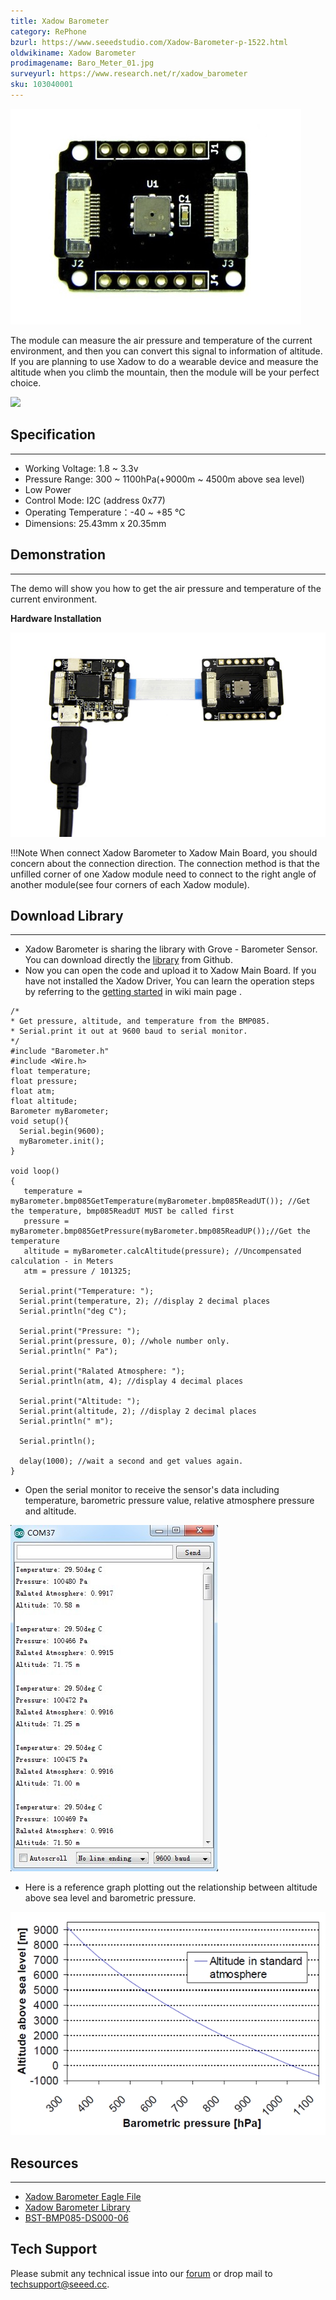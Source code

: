 ```yaml
---
title: Xadow Barometer
category: RePhone
bzurl: https://www.seeedstudio.com/Xadow-Barometer-p-1522.html
oldwikiname: Xadow Barometer
prodimagename: Baro_Meter_01.jpg
surveyurl: https://www.research.net/r/xadow_barometer
sku: 103040001
---
```


![](https://github.com/SeeedDocument/Xadow_Barometer/raw/master/img/Baro_Meter_01.jpg)

The module can measure the air pressure and temperature of the current environment, and then you can convert this signal to information of altitude. If you are planning to use Xadow to do a wearable device and measure the altitude when you climb the mountain, then the module will be your perfect choice.

[![](https://github.com/SeeedDocument/Seeed-WiKi/raw/master/docs/images/300px-Get_One_Now_Banner-ragular.png)](https://www.seeedstudio.com/Xadow-Barometer-p-1522.html)

## Specification
---
- Working Voltage: 1.8 ~ 3.3v
- Pressure Range: 300 ~ 1100hPa(+9000m ~ 4500m above sea level)
- Low Power
- Control Mode: I2C (address 0x77)
- Operating Temperature：-40 ~ +85 °C
- Dimensions: 25.43mm x 20.35mm


## Demonstration
---
The demo will show you how to get the air pressure and temperature of the current environment.

**Hardware Installation**

![](https://github.com/SeeedDocument/Xadow_Barometer/raw/master/img/XadowBarometerUsage.jpg)

!!!Note
    When connect Xadow Barometer to Xadow Main Board, you should concern about the connection direction. The connection method is that the unfilled corner of one Xadow module need to connect to the right angle of another module(see four corners of each Xadow module).

## Download Library
----
- Xadow Barometer is sharing the library with Grove - Barometer Sensor. You can download directly the [library](https://github.com/Seeed-Studio/Grove_Barometer_Sensor) from Github.
- Now you can open the code and upload it to Xadow Main Board. If you have not installed the Xadow Driver, You can learn the operation steps by referring to the [getting started](http://wiki.seeedstudio.com/Xadow_Main_Board/) in wiki main page .

```
/*
* Get pressure, altitude, and temperature from the BMP085.
* Serial.print it out at 9600 baud to serial monitor.
*/
#include "Barometer.h"
#include <Wire.h>
float temperature;
float pressure;
float atm;
float altitude;
Barometer myBarometer;
void setup(){
  Serial.begin(9600);
  myBarometer.init();
}

void loop()
{
   temperature = myBarometer.bmp085GetTemperature(myBarometer.bmp085ReadUT()); //Get the temperature, bmp085ReadUT MUST be called first
   pressure = myBarometer.bmp085GetPressure(myBarometer.bmp085ReadUP());//Get the temperature
   altitude = myBarometer.calcAltitude(pressure); //Uncompensated calculation - in Meters
   atm = pressure / 101325;

  Serial.print("Temperature: ");
  Serial.print(temperature, 2); //display 2 decimal places
  Serial.println("deg C");

  Serial.print("Pressure: ");
  Serial.print(pressure, 0); //whole number only.
  Serial.println(" Pa");

  Serial.print("Ralated Atmosphere: ");
  Serial.println(atm, 4); //display 4 decimal places

  Serial.print("Altitude: ");
  Serial.print(altitude, 2); //display 2 decimal places
  Serial.println(" m");

  Serial.println();

  delay(1000); //wait a second and get values again.
}
```

- Open the serial monitor to receive the sensor's data including temperature, barometric pressure value, relative atmosphere pressure and altitude.

![](https://github.com/SeeedDocument/Xadow_Barometer/raw/master/img/Xadow_Baremeter_Result.jpg)

- Here is a reference graph plotting out the relationship between altitude above sea level and barometric pressure.

![](https://github.com/SeeedDocument/Xadow_Barometer/raw/master/img/Pressure_and_Altitude.jpg)

## Resources
---
- [Xadow Barometer Eagle File](https://github.com/SeeedDocument/Xadow_Barometer/raw/master/res/Xadow_Barometer.zip)
- [Xadow Barometer Library](https://github.com/SeeedDocument/Xadow_Barometer/raw/master/res/Xadow_Barometer_Library.zip)
- [BST-BMP085-DS000-06](https://github.com/SeeedDocument/Xadow_Barometer/raw/master/res/BST-BMP085-DS000-06.pdf)

## Tech Support
Please submit any technical issue into our [forum](http://forum.seeedstudio.com/) or drop mail to techsupport@seeed.cc. 